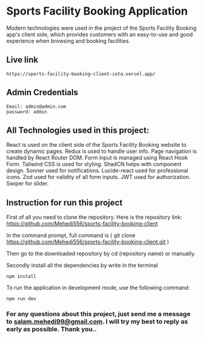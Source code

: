 #  Sports Facility Booking Application

Modern technologies were used in the project of the Sports Facility Booking app's client side, which provides customers with an easy-to-use and good experience when browsing and booking facilities.

## Live link
    https://sports-facility-booking-client-iota.vercel.app/


## Admin Credentials
    Email: admin@admin.com
    password: admin

## All Technologies used in this project:

React is used on the client side of the Sports Facility Booking website to create dynamic pages.
Redux is used to handle user info.
Page navigation is handled by React Router DOM.
Form input is managed using React Hook Form.
Tailwind CSS is used for styling.
ShadCN helps with component design.
Sonner used for notifications.
Lucide-react used for professional icons.
Zod used for validity of all form inputs.
JWT used for authorization.
Swiper for slider.


## Instruction for run this project

First of all you need to clone the repository. Here is the repository link:
https://github.com/Mehedi556/sports-facility-booking-client

In the command prompt, full command is ( git clone https://github.com/Mehedi556/sports-facility-booking-client.git )

Then go to the downloaded repository by cd (repository name) or manually.

Secondly install all the dependencies by write in the terminal

    npm install 


To run the application in development mode, use the following command: 

    npm run dev


### For any questions about this project, just send me a message to salam.mehedi99@gmail.com. I will try my best to reply as early as possible. Thank you..
